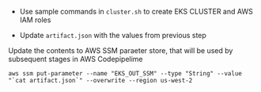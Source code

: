 * Use sample commands in `cluster.sh` to create EKS CLUSTER and AWS IAM roles

* Update `artifact.json` with the values from previous step

Update the contents to AWS SSM paraeter store, that will be used by subsequent stages in AWS Codepipelime
```
aws ssm put-parameter --name "EKS_OUT_SSM" --type "String" --value "`cat artifact.json`" --overwrite --region us-west-2
```
